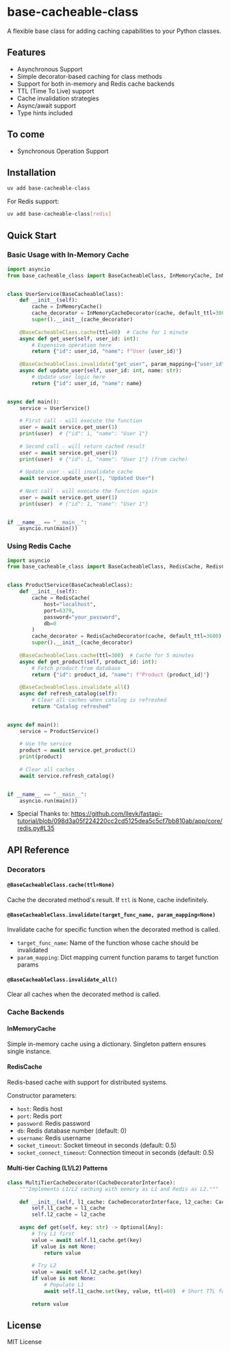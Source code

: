 # base-cacheable-class

A flexible base class for adding caching capabilities to your Python classes.

## Features
- Asynchronous Support 
- Simple decorator-based caching for class methods
- Support for both in-memory and Redis cache backends
- TTL (Time To Live) support
- Cache invalidation strategies
- Async/await support
- Type hints included

## To come
* Synchronous Operation Support

## Installation

```bash
uv add base-cacheable-class
```

For Redis support:
```bash
uv add base-cacheable-class[redis]
```

## Quick Start

### Basic Usage with In-Memory Cache

```python
import asyncio
from base_cacheable_class import BaseCacheableClass, InMemoryCache, InMemoryCacheDecorator


class UserService(BaseCacheableClass):
    def __init__(self):
        cache = InMemoryCache()
        cache_decorator = InMemoryCacheDecorator(cache, default_ttl=300)  # 5 minutes default
        super().__init__(cache_decorator)
    
    @BaseCacheableClass.cache(ttl=60)  # Cache for 1 minute
    async def get_user(self, user_id: int):
        # Expensive operation here
        return {"id": user_id, "name": f"User {user_id}"}
    
    @BaseCacheableClass.invalidate("get_user", param_mapping={"user_id": "user_id"})
    async def update_user(self, user_id: int, name: str):
        # Update user logic here
        return {"id": user_id, "name": name}


async def main():
    service = UserService()
    
    # First call - will execute the function
    user = await service.get_user(1)
    print(user)  # {"id": 1, "name": "User 1"}
    
    # Second call - will return cached result
    user = await service.get_user(1)
    print(user)  # {"id": 1, "name": "User 1"} (from cache)
    
    # Update user - will invalidate cache
    await service.update_user(1, "Updated User")
    
    # Next call - will execute the function again
    user = await service.get_user(1)
    print(user)  # {"id": 1, "name": "User 1"}


if __name__ == "__main__":
    asyncio.run(main())
```

### Using Redis Cache

```python
import asyncio
from base_cacheable_class import BaseCacheableClass, RedisCache, RedisCacheDecorator


class ProductService(BaseCacheableClass):
    def __init__(self):
        cache = RedisCache(
            host="localhost",
            port=6379,
            password="your_password",
            db=0
        )
        cache_decorator = RedisCacheDecorator(cache, default_ttl=3600)  # 1 hour default
        super().__init__(cache_decorator)
    
    @BaseCacheableClass.cache(ttl=300)  # Cache for 5 minutes
    async def get_product(self, product_id: int):
        # Fetch product from database
        return {"id": product_id, "name": f"Product {product_id}"}
    
    @BaseCacheableClass.invalidate_all()
    async def refresh_catalog(self):
        # Clear all caches when catalog is refreshed
        return "Catalog refreshed"


async def main():
    service = ProductService()
    
    # Use the service
    product = await service.get_product(1)
    print(product)
    
    # Clear all caches
    await service.refresh_catalog()


if __name__ == "__main__":
    asyncio.run(main())
```

* Special Thanks to: https://github.com/Ilevk/fastapi-tutorial/blob/098d3a05f224220cc2cd5125dea5c5cf7bb810ab/app/core/redis.py#L35

## API Reference

### Decorators

#### `@BaseCacheableClass.cache(ttl=None)`
Cache the decorated method's result. If `ttl` is None, cache indefinitely.

#### `@BaseCacheableClass.invalidate(target_func_name, param_mapping=None)`
Invalidate cache for specific function when the decorated method is called.
- `target_func_name`: Name of the function whose cache should be invalidated
- `param_mapping`: Dict mapping current function params to target function params

#### `@BaseCacheableClass.invalidate_all()`
Clear all caches when the decorated method is called.

### Cache Backends

#### InMemoryCache
Simple in-memory cache using a dictionary. Singleton pattern ensures single instance.

#### RedisCache
Redis-based cache with support for distributed systems.

Constructor parameters:
- `host`: Redis host
- `port`: Redis port
- `password`: Redis password
- `db`: Redis database number (default: 0)
- `username`: Redis username
- `socket_timeout`: Socket timeout in seconds (default: 0.5)
- `socket_connect_timeout`: Connection timeout in seconds (default: 0.5)

#### Multi-tier Caching (L1/L2) Patterns

```python
class MultiTierCacheDecorator(CacheDecoratorInterface):
    """Implements L1/L2 caching with memory as L1 and Redis as L2."""
    
    def __init__(self, l1_cache: CacheDecoratorInterface, l2_cache: CacheDecoratorInterface):
        self.l1_cache = l1_cache
        self.l2_cache = l2_cache
    
    async def get(self, key: str) -> Optional[Any]:
        # Try L1 first
        value = await self.l1_cache.get(key)
        if value is not None:
            return value
        
        # Try L2
        value = await self.l2_cache.get(key)
        if value is not None:
            # Populate L1
            await self.l1_cache.set(key, value, ttl=60)  # Short TTL for L1
        
        return value
```

## License

MIT License